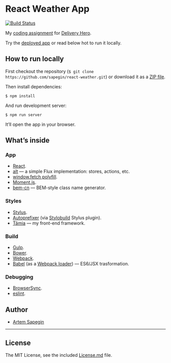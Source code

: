 # React Weather App

[![Build Status](https://travis-ci.org/sapegin/deliveryhero-test.svg)](https://travis-ci.org/sapegin/deliveryhero-test)

My [coding assignment](https://gist.github.com/TimBeyer/2565bd2b085fdb38000f) for [Delivery Hero](http://www.deliveryhero.com/).

Try the [deployed app](http://sapegin.github.io/react-weather/) or read below hot to run it locally.


## How to run locally

First checkout the repository (`$ git clone https://github.com/sapegin/react-weather.git`) or download it as a [ZIP file](https://github.com/sapegin/react-weather/archive/master.zip).

Then install dependencies:

```
$ npm install
```

And run development server:

```
$ npm run server
```

It’ll open the app in your browser.


## What’s inside

### App

* [React](http://facebook.github.io/react/).
* [alt](https://github.com/goatslacker/alt) — a simple Flux implementation: stores, actions, etc.
* [window.fetch polyfill](https://github.com/github/fetch).
* [Moment.js](http://momentjs.com/).
* [bem-cn](https://github.com/albburtsev/bem-cn) — BEM-style class name generator.

### Styles

* [Stylus](http://learnboost.github.io/stylus/).
* [Autoprefixer](https://github.com/postcss/autoprefixer) (via [Stylobuild](https://github.com/kizu/stylobuild) Stylus plugin).
* [Tâmia](http://tamiadev.github.io/tamia/) — my front-end framework.

### Build

* [Gulp](http://gulpjs.com/).
* [Bower](http://bower.io/).
* [Webpack](http://webpack.github.io/).
* [Babel](http://babeljs.io/) (as a [Webpack loader](https://github.com/babel/babel-loader)) — ES6/JSX trasformation.

### Debugging

* [BrowserSync](http://www.browsersync.io/).
* [eslint](http://eslint.org/).


## Author

* [Artem Sapegin](http://sapegin.me/)


---

## License

The MIT License, see the included [License.md](License.md) file.
